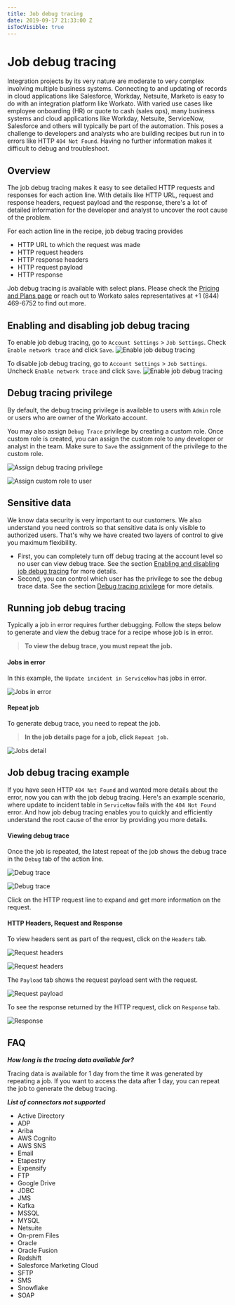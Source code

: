 ```yaml
---
title: Job debug tracing
date: 2019-09-17 21:33:00 Z
isTocVisible: true
---
```


# Job debug tracing

Integration projects by its very nature are moderate to very complex involving multiple business systems. Connecting to and updating of records in cloud applications like Salesforce, Workday, Netsuite, Marketo is easy to do with an integration platform like Workato. With varied use cases like employee onboarding (HR) or quote to cash (sales ops), many business systems and cloud applications like Workday, Netsuite, ServiceNow, Salesforce and others will typically be part of the automation. This poses a challenge to developers and analysts who are building recipes but run in to errors like HTTP `404 Not Found`. Having no further information makes it difficult to debug and troubleshoot.

## Overview

The job debug tracing makes it easy to see detailed HTTP requests and responses for each action line. With details like HTTP URL, request and response headers, request payload and the response, there's a lot of detailed information for the developer and analyst to uncover the root cause of the problem.

For each action line in the recipe, job debug tracing provides
* HTTP URL to which the request was made
* HTTP request headers
* HTTP response headers
* HTTP request payload
* HTTP response

Job debug tracing is available with select plans. Please check the [Pricing and Plans page](https://www.workato.com/pricing?audience=general) or reach out to Workato sales representatives at +1 (844) 469-6752 to find out more.

## Enabling and disabling job debug tracing

To enable job debug tracing, go to `Account Settings` > `Job Settings`. Check `Enable network trace` and click `Save`.
![Enable job debug tracing](/assets/images/recipes/job-tracing/settings-job-tracing.png "Enable job debug tracing")

To disable job debug tracing, go to `Account Settings` > `Job Settings`. Uncheck `Enable network trace` and click `Save`.
![Enable job debug tracing](/assets/images/recipes/job-tracing/disable-job-tracing.png "Enable job debug tracing")


## Debug tracing privilege

By default, the debug tracing privilege is available to users with `Admin` role or users who are owner of the Workato account.

You may also assign `Debug Trace` privilege by creating a custom role. Once custom role is created, you can assign the custom role to any developer or analyst in the team. Make sure to `Save` the assignment of the privilege to the custom role.

![Assign debug tracing privilege](/assets/images/recipes/job-tracing/jobs-debug-trace-privilege.png "Assign debug tracing privilege")

![Assign custom role to user](/assets/images/recipes/job-tracing/jobs-debug-tracing-assign-custom-role.png "Assign custom role to user")

## Sensitive data

We know data security is very important to our customers. We also understand you need controls so that sensitive data is only visible to authorized users. That's why we have created two layers of control to give you maximum flexibility. 
- First, you can completely turn off debug tracing at the account level so no user can view debug trace. See the section [Enabling and disabling job debug tracing](#enabling-and-disabling-job-debug-tracing) for more details.
- Second, you can control which user has the privilege to see the debug trace data. See the section [Debug tracing privilege](#debug-tracing-privilege) for more details.

## Running job debug tracing

Typically a job in error requires further debugging. Follow the steps below to generate and view the debug trace for a recipe whose job is in error.

> **To view the debug trace, you must repeat the job.**

#### Jobs in error

In this example, the `Update incident in ServiceNow` has jobs in error.

![Jobs in error](/assets/images/recipes/job-tracing/jobs-list.png "Jobs in error")

#### Repeat job

To generate debug trace, you need to repeat the job. 

> **In the job details page for a job, click `Repeat job`.**

![Jobs detail](/assets/images/recipes/job-tracing/jobs-detail.png "Jobs detail")

## Job debug tracing example

If you have seen HTTP `404 Not Found` and wanted more details about the error, now you can with the job debug tracing. Here's an example scenario, where update to incident table in `ServiceNow` fails with the `404 Not Found` error. And how job debug tracing enables you to quickly and efficiently understand the root cause of the error by providing you more details.

#### Viewing debug trace

Once the job is repeated, the latest repeat of the job shows the debug trace in the `Debug` tab of the action line. 

![Debug trace](/assets/images/recipes/job-tracing/jobs-debug-collapsed.png "Debug trace")

![Debug trace](/assets/images/recipes/job-tracing/jobs-debug-collapsed2.png "Debug trace")

Click on the HTTP request line to expand and get more information on the request.

#### HTTP Headers, Request and Response

To view headers sent as part of the request, click on the `Headers` tab.

![Request headers](/assets/images/recipes/job-tracing/jobs-debug-headers.png "Request headers")

![Request headers](/assets/images/recipes/job-tracing/jobs-debug-headers2.png "Request headers")

The `Payload` tab shows the request payload sent with the request.

![Request payload](/assets/images/recipes/job-tracing/jobs-debug-trace-request.png "Request payload")

To see the response returned by the HTTP request, click on `Response` tab.

![Response](/assets/images/recipes/job-tracing/jobs-debug-trace-response.png "Response")

## FAQ

**_How long is the tracing data available for?_**

Tracing data is available for 1 day from the time it was generated by repeating a job. If you want to access the data after 1 day, you can repeat the job to generate the debug tracing.

_**List of connectors not supported**_
- Active Directory
- ADP
- Ariba
- AWS Cognito
- AWS SNS
- Email
- Etapestry
- Expensify
- FTP
- Google Drive
- JDBC
- JMS
- Kafka
- MSSQL
- MYSQL
- Netsuite
- On-prem Files
- Oracle
- Oracle Fusion
- Redshift
- Salesforce Marketing Cloud
- SFTP
- SMS
- Snowflake
- SOAP
